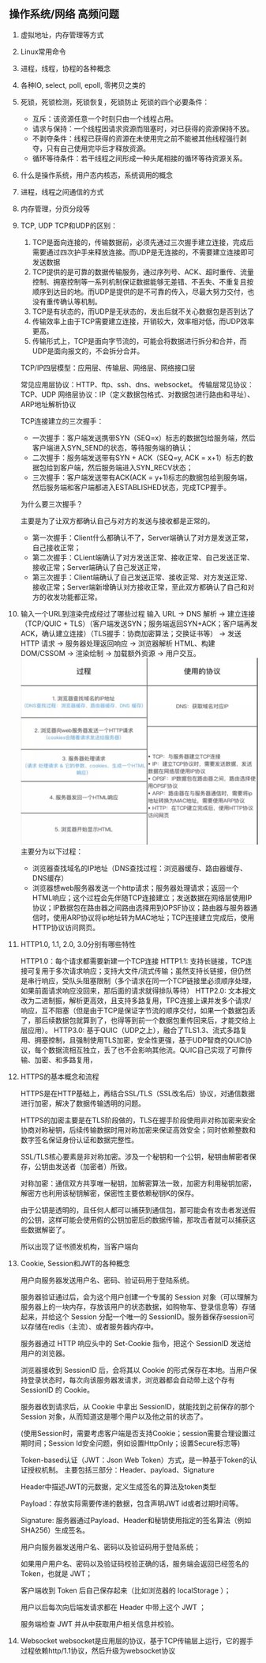 ## 操作系统/网络 高频问题

1.  虚拟地址，内存管理等方式



2.  Linux常用命令
3.  进程，线程，协程的各种概念
4.  各种IO, select, poll, epoll, 零拷贝之类的
5.  死锁，死锁检测，死锁恢复，死锁防止
    死锁的四个必要条件：
    - 互斥：该资源任意一个时刻只由一个线程占用。
    - 请求与保持：一个线程因请求资源而阻塞时，对已获得的资源保持不放。
    - 不剥夺条件：线程已获得的资源在未使用完之前不能被其他线程强行剥夺，只有自己使用完毕后才释放资源。
    - 循环等待条件：若干线程之间形成一种头尾相接的循环等待资源关系。
6.  什么是操作系统，用户态内核态，系统调用的概念
7.  进程，线程之间通信的方式
8.  内存管理，分页分段等
9.  TCP, UDP
    TCP和UDP的区别：
    1. TCP是面向连接的，传输数据前，必须先通过三次握手建立连接，完成后需要通过四次护手来释放连接。而UDP是无连接的，不需要建立连接即可发送数据
    2. TCP提供的是可靠的数据传输服务，通过序列号、ACK、超时重传、流量控制、拥塞控制等一系列机制保证数据能够无差错、不丢失、不重复且按顺序到达目的地。而UDP是提供的是不可靠的传入，尽最大努力交付，也没有重传确认等机制。
    3. TCP是有状态的，而UDP是无状态的，发出后就不关心数据包是否到达了
    4. 传输效率上由于TCP需要建立连接，开销较大，效率相对低，而UDP效率更高。
    5. 传输形式上，TCP是面向字节流的，可能会将数据进行拆分和合并，而UDP是面向报文的，不会拆分合并。


    TCP/IP四层模型：应用层、传输层、网络层、网络接口层
    
    常见应用层协议：HTTP、ftp、ssh、dns、websocket。
    传输层常见协议：TCP、UDP
    网络层协议：IP（定义数据包格式、对数据包进行路由和寻址）、ARP地址解析协议

    TCP连接建立的三次握手：
    - 一次握手：客户端发送携带SYN（SEQ=x）标志的数据包给服务端，然后客户端进入SYN_SEND的状态，等待服务端的确认；
    - 二次握手：服务端发送带有SYN + ACK（SEQ=y, ACK = x+1）标志的数据包给到客户端，然后服务端进入SYN_RECV状态；
    - 三次握手：客户端发送带有ACK(ACK = y+1)标志的数据包给到服务端，然后服务端和客户端都进入ESTABLISHED状态，完成TCP握手。

    为什么要三次握手？
    
    主要是为了让双方都确认自己与对方的发送与接收都是正常的。
    - 第一次握手：Client什么都确认不了，Server端确认了对方是发送正常，自己接收正常；
    - 第二次握手：CLient端确认了对方发送正常、接收正常、自己发送正常、接收正常；Server端确认了自己发送正常，
    - 第三次握手：Client端确认了自己发送正常、接收正常、对方发送正常、接收正常；Server端新增确认对方接收正常，至此双方都确认了自己和对方的收发功能都正常。

10. 输入一个URL到渲染完成经过了哪些过程
输入 URL → DNS 解析 → 建立连接（TCP/QUIC + TLS）（客户端发送SYN；服务端返回SYN+ACK；客户端再发ACK，确认建立连接）（TLS握手：协商加密算法；交换证书等） → 发送 HTTP 请求 → 服务器处理返回响应 → 浏览器解析 HTML、构建 DOM/CSSOM → 渲染绘制 → 加载额外资源 → 用户交互。
![alt text](image-20.png)
    主要分为以下过程：
    - 浏览器查找域名的IP地址（DNS查找过程：浏览器缓存、路由器缓存、DNS缓存）
    - 浏览器想web服务器发送一个http请求；服务器处理请求；返回一个HTML响应；这个过程会先伴随TCP连接建立；发送数据在网络层使用IP协议；IP数据包在路由器之间路由选择用到OPSF协议；路由器与服务器通信时，使用ARP协议将ip地址转为MAC地址；TCP连接建立完成后，使用HTTP协议访问网页。
11. HTTP1.0, 1.1, 2.0, 3.0分别有哪些特性

    HTTP1.0：每个请求都需要新建一个TCP连接
    HTTP1.1: 支持长链接，TCP连接可复用于多次请求响应；支持大文件/流式传输；虽然支持长链接，但仍然是串行响应，受队头阻塞限制（多个请求在同一个TCP链接里必须顺序处理，如果前面请求响应没回来，那后面的请求就得排队等待）
    HTTP2.0: 文本报文改为二进制振，解析更高效，且支持多路复用，TPC连接上课并发多个请求/响应，互不阻塞（但是由于TCP是保证字节流的顺序交付，如果一个数据包丢了，那后续数据包就算到了，也得等到前一个数据包重传回来后，才能交给上层应用）。
    HTTP3.0: 基于QUIC（UDP之上），融合了TLS1.3、流式多路复用、拥塞控制，且强制使用TLS加密，安全性更强，基于UDP智商的QUIC协议，每个数据流相互独立，丢了也不会影响其他流。QUIC自己实现了可靠传输、加密、和多路复用，
12. HTTPS的基本概念和流程

    HTTPS是在HTTP基础上，再结合SSL/TLS（SSL改名后）协议，对通信数据进行加密，解决了数据传输透明的问题。

    HTTPS的加密主要是在TLS阶段做的，TLS在握手阶段使用非对称加密来安全协商对称秘钥，后续传输数据时用对称加密来保证高效安全；同时依赖整数和数字签名保证身份认证和数据完整性。

    SSL/TLS核心要素是非对称加密。涉及一个秘钥和一个公钥，秘钥由解密者保存，公钥由发送者（加密者）所致。

    对称加密：通信双方共享唯一秘钥，加解密算法一致，加密方利用秘钥加密，解密方也利用该秘钥解密，保密性主要依赖秘钥K的保存。

    由于公钥是透明的，且任何人都可以捕获到通信包，那可能会有攻击者发送假的公钥，这样可能会使用假的公钥加密后的数据传输，那攻击者就可以捕获这些数据解密了。

    所以出现了证书颁发机构，当客户端向


13. Cookie, Session和JWT的各种概念

    用户向服务器发送用户名、密码、验证码用于登陆系统。

    服务器验证通过后，会为这个用户创建一个专属的 Session 对象（可以理解为服务器上的一块内存，存放该用户的状态数据，如购物车、登录信息等）存储起来，并给这个 Session 分配一个唯一的 SessionID。服务器保存session可以存储在redis（主流）、或者服务器内存中。

    服务器通过 HTTP 响应头中的 Set-Cookie 指令，把这个 SessionID 发送给用户的浏览器。

    浏览器接收到 SessionID 后，会将其以 Cookie 的形式保存在本地。当用户保持登录状态时，每次向该服务器发请求，浏览器都会自动带上这个存有 SessionID 的 Cookie。
    
    服务器收到请求后，从 Cookie 中拿出 SessionID，就能找到之前保存的那个 Session 对象，从而知道这是哪个用户以及他之前的状态了。

    (使用Session时，需要考虑客户端是否支持Cookie；session需要合理设置过期时间；Session Id安全问题，例如设置HttpOnly；设置Secure标志等)

    Token-based认证（JWT：Json Web Token）方式，是一种基于Token的认证授权机制。
    主要包括三部分：Header、payload、Signature

    Header中描述JWT的元数据，定义生成签名的算法及token类型
    
    Payload：存放实际需要传递的数据，包含声明JWT id或者过期时间等。

    Signature: 服务器通过Payload、Header和秘钥使用指定的签名算法（例如SHA256）生成签名。


    用户向服务器发送用户名、密码以及验证码用于登陆系统；
    
    如果用户用户名、密码以及验证码校验正确的话，服务端会返回已经签名的 Token，也就是 JWT；
    
    客户端收到 Token 后自己保存起来（比如浏览器的 localStorage ）；
    
    用户以后每次向后端发请求都在 Header 中带上这个 JWT ；
    
    服务端检查 JWT 并从中获取用户相关信息并校验。



14. Websocket
    websocket是应用层的协议，基于TCP传输层上运行，它的握手过程依赖http/1.1协议，然后升级为websocket协议